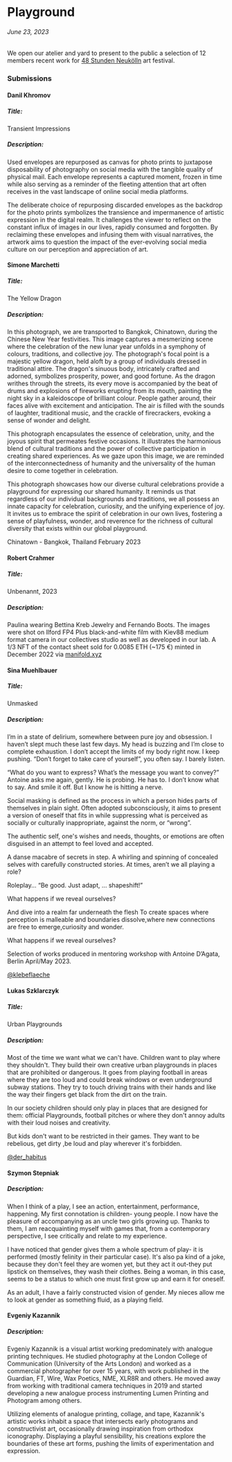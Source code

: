 # Playground
###### June 23, 2023

We open our atelier and yard to present to the public a selection of 12 members recent work for [48 Stunden Neukölln](https://48-stunden-neukoelln.de/de/festival) art festival.

### Submissions

#### Danil Khromov
##### Title:
Transient Impressions
##### Description:
Used envelopes are repurposed as canvas for photo prints to juxtapose disposability of photography on social media with the tangible quality of physical mail. Each envelope represents a captured moment, frozen in time while also serving as a reminder of the fleeting attention that art often receives in the vast landscape of online social media platforms.

The deliberate choice of repurposing discarded envelopes as the backdrop for the photo prints symbolizes the transience and impermanence of artistic expression in the digital realm. It challenges the viewer to reflect on the constant influx of images in our lives, rapidly consumed and forgotten. By reclaiming these envelopes and infusing them with visual narratives, the artwork aims to question the impact of the ever-evolving social media culture on our perception and appreciation of art.


#### Simone Marchetti
##### Title:
The Yellow Dragon
##### Description:
In this photograph, we are transported to Bangkok, Chinatown, during the Chinese New Year festivities. This image captures a mesmerizing scene where the celebration of the new lunar year unfolds in a symphony of colours, traditions, and collective joy.
The photograph's focal point is a majestic yellow dragon, held aloft by a group of individuals dressed in traditional attire. The dragon's sinuous body, intricately crafted and adorned, symbolizes prosperity, power, and good fortune. As the dragon writhes through the streets, its every move is accompanied by the beat of drums and explosions of fireworks erupting from its mouth, painting the night sky in a kaleidoscope of brilliant colour.
People gather around, their faces alive with excitement and anticipation. The air is filled with the sounds of laughter, traditional music, and the crackle of firecrackers, evoking a sense of wonder and delight.

This photograph encapsulates the essence of celebration, unity, and the joyous spirit that permeates festive occasions. It illustrates the harmonious blend of cultural traditions and the power of collective participation in creating shared experiences. As we gaze upon this image, we are reminded of the interconnectedness of humanity and the universality of the human desire to come together in celebration.

This photograph showcases how our diverse cultural celebrations provide a playground for expressing our shared humanity. It reminds us that regardless of our individual backgrounds and traditions, we all possess an innate capacity for celebration, curiosity, and the unifying experience of joy. It invites us to embrace the spirit of celebration in our own lives, fostering a sense of playfulness, wonder, and reverence for the richness of cultural diversity that exists within our global playground.

Chinatown - Bangkok, Thailand
February 2023

#### Robert Crahmer
##### Title:
Unbenannt, 2023
##### Description:
Paulina wearing Bettina Kreb Jewelry and Fernando Boots. The images were shot on Ilford FP4 Plus black-and-white film with Kiev88 medium format camera in our collectives studio as well as developed in our lab. A 1/3 NFT of the contact sheet sold for 0.0085 ETH (~175 €) minted in December 2022 via [manifold.xyz](manifold.xyz)

#### Sina Muehlbauer
##### Title:
Unmasked
##### Description:
I’m in a state of delirium, somewhere between pure joy and obsession. I haven’t slept much these last few days. My head is buzzing and I’m close to complete exhaustion. I don’t accept the limits of my body right now. I keep pushing. “Don’t forget to take care of yourself”, you often say. I barely listen.

“What do you want to express? What’s the message you want to convey?”
Antoine asks me again, gently. He is probing. He has to.
I don’t know what to say. And smile it off.
But I know he is hitting a nerve.

Social masking is defined as the process in which a person hides parts of themselves in plain sight. Often adopted subconsciously, it aims to present a version of oneself that fits in while suppressing what is perceived as socially or culturally inappropriate, against the norm, or “wrong”.

The authentic self, one's wishes and needs, thoughts, or emotions are often disguised in an attempt to feel loved and accepted.

A danse macabre of secrets in step.
A whirling and spinning of concealed selves with carefully constructed stories.
At times, aren’t we all playing a role?

Roleplay…
“Be good. Just adapt, … shapeshift!”

What happens if we reveal ourselves?

And dive into a realm
far underneath the flesh
To create spaces where perception is malleable and boundaries dissolve,where new connections are free to emerge,curiosity and wonder.

What happens if we reveal ourselves?

Selection of works produced in mentoring workshop with Antoine D’Agata, Berlin April/May 2023.

[@klebeflaeche](https://www.instagram.com/klebeflaeche/)

#### Lukas Szklarczyk
##### Title:
Urban Playgrounds
##### Description:
Most of the time we want what we can't have. Children want to play where they shouldn't. They build their own creative urban playgrounds in places that are prohibited or dangerous. It goes from playing football in areas where they are too loud and could break windows or even underground subway stations. They try to touch driving trains with their hands and like the way their fingers get black from the dirt on the train.

In our society children should only play in places that are designed for them: official Playgrounds, football pitches or where they don't annoy adults with their loud noises and creativity.

But kids don't want to be restricted in their games. They want to be rebelious, get dirty ,be loud and play wherever it's forbidden.

[@der_habitus](https://www.instagram.com/der_habitus/)

#### Szymon Stepniak
##### Description:
When I think of a play, I see an action, entertainment, performance, happening. My first connotation is children- young people. I now have the pleasure of accompanying as an uncle two girls growing up. Thanks to them, I am reacquainting myself with games that, from a contemporary perspective, I see critically and relate to my experience.

I have noticed that gender gives them a whole spectrum of play- it is performed (mostly felinity in their particular case). It's also pa kind of a joke, because they don't feel they are women yet, but they act it out-they put lipstick on themselves, they wash their clothes. Being a woman, in this case, seems to be a status to which one must first grow up and earn it for oneself.

As an adult, I have a fairly constructed vision of gender. My nieces allow me to look at gender as something fluid, as a playing field.

#### Evgeniy Kazannik
##### Description:
Evgeniy Kazannik is a visual artist working predominately with analogue printing techniques. He studied photography at the London College of Communication (University of the Arts London) and worked as a commercial photographer for over 15 years, with work published in the Guardian, FT, Wire, Wax Poetics, NME, XLR8R and others. He moved away from working with traditional camera techniques in 2019 and started developing a new analogue process instrumenting Lumen Printing and Photogram among others.

Utilizing elements of analogue printing, collage, and tape, Kazannik's artistic works inhabit a space that intersects early photograms and constructivist art, occasionally drawing inspiration from orthodox iconography. Displaying a playful sensibility, his creations explore the boundaries of these art forms, pushing the limits of experimentation and expression.

